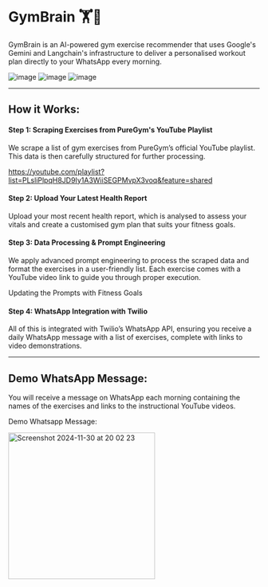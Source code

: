 # GymBrain 🏋️🧠

GymBrain is an AI-powered gym exercise recommender that uses Google's Gemini and Langchain's infrastructure to deliver a personalised workout plan directly to your WhatsApp every morning.

![image](https://github.com/user-attachments/assets/367657e1-eaa9-4805-915e-f89f39b5021e) ![image](https://github.com/user-attachments/assets/d38b6eef-ce00-4760-85ad-10d21efa814d) ![image](https://github.com/user-attachments/assets/60a82d8c-d787-4874-9b8d-054d319862cd)


---

## How it Works:

#### Step 1: Scraping Exercises from PureGym's YouTube Playlist
We scrape a list of gym exercises from PureGym’s official YouTube playlist. This data is then carefully structured for further processing.

https://youtube.com/playlist?list=PLsliPlpqH8JD9Iy1A3WiiSEGPMvpX3voq&feature=shared

#### Step 2: Upload Your Latest Health Report
Upload your most recent health report, which is analysed to assess your vitals and create a customised gym plan that suits your fitness goals.

#### Step 3: Data Processing & Prompt Engineering
We apply advanced prompt engineering to process the scraped data and format the exercises in a user-friendly list. Each exercise comes with a YouTube video link to guide you through proper execution.

Updating the Prompts with Fitness Goals

#### Step 4: WhatsApp Integration with Twilio
All of this is integrated with Twilio’s WhatsApp API, ensuring you receive a daily WhatsApp message with a list of exercises, complete with links to video demonstrations.

---

## Demo WhatsApp Message:
You will receive a message on WhatsApp each morning containing the names of the exercises and links to the instructional YouTube videos.

Demo Whatsapp Message:

<img width="294" alt="Screenshot 2024-11-30 at 20 02 23" src="https://github.com/user-attachments/assets/85a9f17c-2b4e-47ba-94a9-ad62633954d5">

